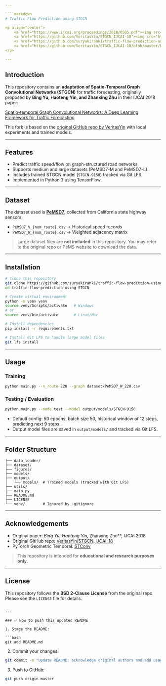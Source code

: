```yaml
---

````markdown
# Traffic Flow Prediction using STGCN

<p align="center">
    <a href="https://www.ijcai.org/proceedings/2018/0505.pdf"><img src="https://img.shields.io/badge/-Paper-grey?logo=read%20the%20docs&logoColor=green" alt="Paper"></a>
    <a href="https://github.com/VeritasYin/STGCN_IJCAI-18"><img src="https://img.shields.io/badge/-Original%20Repo-grey?logo=github" alt="Github"></a>
    <a href="https://github.com/suryakirank1/traffic-flow-prediction-using-STGCN"><img src="https://img.shields.io/badge/-My%20Fork-blue" alt="My Repo"></a>
    <a href="https://github.com/VeritasYin/STGCN_IJCAI-18/blob/master/LICENSE"><img src="https://img.shields.io/badge/License-BSD%202--Clause-red.svg"></a>
</p>

---
```


## Introduction

This repository contains an **adaptation of Spatio-Temporal Graph Convolutional Networks (STGCN)** for traffic forecasting, originally proposed by **Bing Yu, Haoteng Yin, and Zhanxing Zhu** in their IJCAI 2018 paper:

[Spatio-temporal Graph Convolutional Networks: A Deep Learning Framework for Traffic Forecasting](https://www.ijcai.org/proceedings/2018/0505.pdf)

This fork is based on the [original GitHub repo by VeritasYin](https://github.com/VeritasYin/STGCN_IJCAI-18) with local experiments and trained models.

---

## Features

- Predict traffic speed/flow on graph-structured road networks.
- Supports medium and large datasets (PeMSD7-M and PeMSD7-L).
- Includes trained STGCN model (`STGCN-9150`) tracked via Git LFS.
- Implemented in Python 3 using TensorFlow.

---

## Dataset

The dataset used is **[PeMSD7](http://pems.dot.ca.gov/)**, collected from California state highway sensors.

- `PeMSD7_V_{num_route}.csv` → Historical speed records
- `PeMSD7_W_{num_route}.csv` → Weighted adjacency matrix

> Large dataset files are **not included** in this repository. You may refer to the original repo or PeMS website to download the data.

---

## Installation

```bash
# Clone this repository
git clone https://github.com/suryakirank1/traffic-flow-prediction-using-STGCN.git
cd traffic-flow-prediction-using-STGCN

# Create virtual environment
python -m venv venv
source venv/Scripts/activate   # Windows
# or
source venv/bin/activate       # Linux/Mac

# Install dependencies
pip install -r requirements.txt

# Install Git LFS to handle large model files
git lfs install
```

---

## Usage

### Training

```bash
python main.py --n_route 228 --graph dataset/PeMSD7_W_228.csv
```

### Testing / Evaluation

```bash
python main.py --mode test --model output/models/STGCN-9150
```

- Default config: 50 epochs, batch size 50, historical window of 12 steps, predicting next 9 steps.
- Output model files are saved in `output/models/` and tracked via Git LFS.

---

## Folder Structure

```
├── data_loader/
├── dataset/
├── figures/
├── models/
├── output/
│   └── models/  # Trained models (tracked with Git LFS)
├── utils/
├── main.py
├── README.md
├── LICENSE
└── venv/        # Ignored by .gitignore
```

---

## Acknowledgements

- Original paper: **Bing Yu*, Haoteng Yin*, Zhanxing Zhu**, IJCAI 2018
- Original GitHub repo: [VeritasYin/STGCN_IJCAI-18](https://github.com/VeritasYin/STGCN_IJCAI-18)
- PyTorch Geometric Temporal: [STConv](https://pytorch-geometric-temporal.readthedocs.io/en/latest/modules/root.html#torch_geometric_temporal.nn.attention.stgcn.STConv)

> This repository is intended for **educational and research purposes only**.

---

## License

This repository follows the **BSD 2-Clause License** from the original repo. Please see the `LICENSE` file for details.

````

---

### ✅ How to push this updated README

1. Stage the README:

```bash
git add README.md
````

2. Commit your changes:

```bash
git commit -m "Update README: acknowledge original authors and add usage info"
```

3. Push to GitHub:

```bash
git push origin master
```

